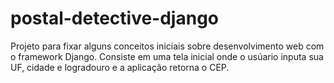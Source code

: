 # postal-detective-django
 Projeto para fixar alguns conceitos iniciais sobre desenvolvimento web com o framework Django. Consiste em uma tela inicial onde o usúario inputa sua UF, cidade e logradouro e a aplicação retorna o CEP.
